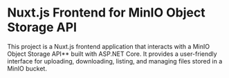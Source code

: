 # Nuxt.js Frontend for MinIO Object Storage API
 This project is a Nuxt.js frontend application that interacts with a MinIO Object Storage API** built with ASP.NET Core. It provides a user-friendly interface for uploading, downloading, listing, and managing files stored in a MinIO bucket.
